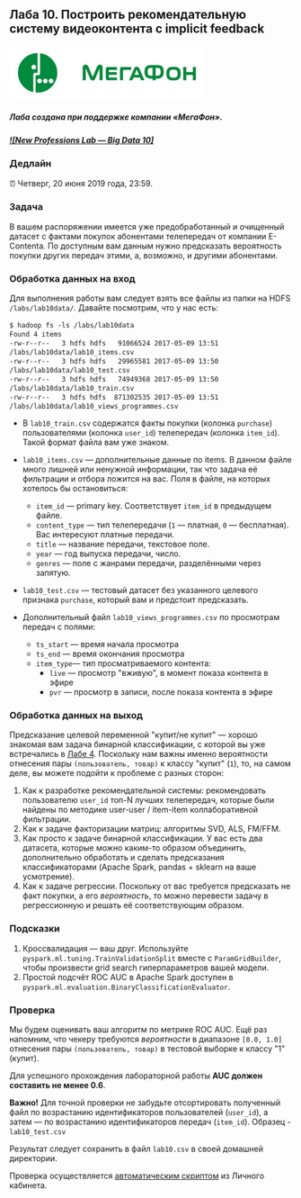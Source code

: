 ## Лаба 10. Построить рекомендательную систему видеоконтента с implicit feedback

<img width="350px" src="images/megafon_logo.jpg">

##### Лаба создана при поддержке компании «МегаФон». 

##### [![New Professions Lab — Big Data 10]](https://github.com/newprolab/content_bigdata10)

### Дедлайн

⏰ Четверг, 20 июня 2019 года, 23:59.

### Задача

В вашем распоряжении имеется уже предобработанный и очищенный датасет с фактами
покупок абонентами телепередач от компании E-Contenta. По доступным вам данным нужно предсказать вероятность покупки других передач этими, а, возможно, и другими абонентами.

### Обработка данных на вход

Для выполнения работы вам следует взять все файлы из папки на HDFS `/labs/lab10data/`. Давайте посмотрим, что у нас есть:

```
$ hadoop fs -ls /labs/lab10data
Found 4 items
-rw-r--r--   3 hdfs hdfs   91066524 2017-05-09 13:51 /labs/lab10data/lab10_items.csv
-rw-r--r--   3 hdfs hdfs   29965581 2017-05-09 13:50 /labs/lab10data/lab10_test.csv
-rw-r--r--   3 hdfs hdfs   74949368 2017-05-09 13:50 /labs/lab10data/lab10_train.csv
-rw-r--r--   3 hdfs hdfs  871302535 2017-05-09 13:51 /labs/lab10data/lab10_views_programmes.csv
```

* В `lab10_train.csv` содержатся факты покупки (колонка `purchase`) пользователями (колонка `user_id`) телепередач (колонка `item_id`). Такой формат файла вам уже знаком.

* `lab10_items.csv` — дополнительные данные по items. В данном файле много лишней или ненужной информации, так что задача её фильтрации и отбора ложится на вас. Поля в файле, на которых хотелось бы остановиться:
  * `item_id` — primary key. Соответствует `item_id` в предыдущем файле.
  * `content_type` — тип телепередачи (`1` — платная, `0` — бесплатная). Вас интересуют платные передачи.
  * `title` — название передачи, текстовое поле.
  * `year` — год выпуска передачи, число.
  * `genres` — поле с жанрами передачи, разделёнными через запятую.
* `lab10_test.csv` — тестовый датасет без указанного целевого признака `purchase`, который вам и предстоит предсказать.
* Дополнительный файл `lab10_views_programmes.csv` по просмотрам передач с полями:
  * `ts_start` — время начала просмотра
  * `ts_end` — время окончания просмотра
  * `item_type`— тип просматриваемого контента:
    * `live` — просмотр "вживую", в момент показа контента в эфире
    * `pvr` — просмотр в записи, после показа контента в эфире


### Обработка данных на выход

Предсказание целевой переменной "купит/не купит" — хорошо знакомая вам задача бинарной классификации, с которой вы уже встречались в [Лабе 4](../../labs/lab04/lab04.md). Поскольку нам важны именно вероятности отнесения пары `(пользователь, товар)` к классу "купит" (`1`), то, на самом деле, вы можете подойти к проблеме с разных сторон:
1. Как к разработке рекомендательной системы: рекомендовать пользователю `user_id` топ-N лучших телепередач, которые были найдены по методике user-user / item-item коллаборативной фильтрации.
2. Как к задаче факторизации матриц: алгоритмы SVD, ALS, FM/FFM.
3. Как просто к задаче бинарной классификации. У вас есть два датасета, которые можно каким-то образом объединить, дополнительно обработать и сделать предсказания классификаторами (Apache Spark, pandas + sklearn на ваше усмотрение).
4. Как к задаче регрессии. Поскольку от вас требуется предсказать не факт покупки, а его *вероятность*, то можно перевести задачу в регрессионную и решать её соответствующим образом. 

### Подсказки

1. Кроссвалидация — ваш друг. Используйте `pyspark.ml.tuning.TrainValidationSplit` вместе с `ParamGridBuilder`, чтобы произвести grid search гиперпараметров вашей модели.
2. Простой подсчёт ROC AUC в Apache Spark доступен в `pyspark.ml.evaluation.BinaryClassificationEvaluator`.

### Проверка

Мы будем оценивать ваш алгоритм по метрике ROC AUC. Ещё раз напомним, что чекеру требуются *вероятности* в диапазоне `[0.0, 1.0]` отнесения пары `(пользователь, товар)` в тестовой выборке к классу "1" (купит).

Для успешного прохождения лабораторной работы **AUC должен составить не менее 0.6**.

**Важно!** Для точной проверки не забудьте отсортировать полученный файл по возрастанию идентификаторов пользователей (`user_id`), а затем — по возрастанию идентификаторов передач (`item_id`). Образец - `lab10_test.csv`

Результат следует сохранить в файл `lab10.csv` в своей домашней директории.

Проверка осуществляется [автоматическим скриптом](http://lk.newprolab.com/lab/laba10) из Личного кабинета.
